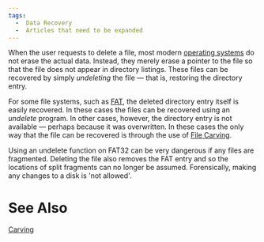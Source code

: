 ```yaml
---
tags:
  -  Data Recovery
  -  Articles that need to be expanded 
---
```

When the user requests to delete a file, most modern [operating
systems](operating_system.md) do not erase the actual data.
Instead, they merely erase a pointer to the file so that the file does
not appear in directory listings. These files can be recovered by simply
*undeleting* the file — that is, restoring the directory entry.

For some file systems, such as [FAT](fat.md), the deleted
directory entry itself is easily recovered. In these cases the files can
be recovered using an *undelete* program. In other cases, however, the
directory entry is not available — perhaps because it was overwritten.
In these cases the only way that the file can be recovered is through
the use of [File Carving](carving.md).

Using an undelete function on FAT32 can be very dangerous if any files
are fragmented. Deleting the file also removes the FAT entry and so the
locations of split fragments can no longer be assumed. Forensically,
making any changes to a disk is 'not allowed'.

# See Also

[Carving](carving.md)